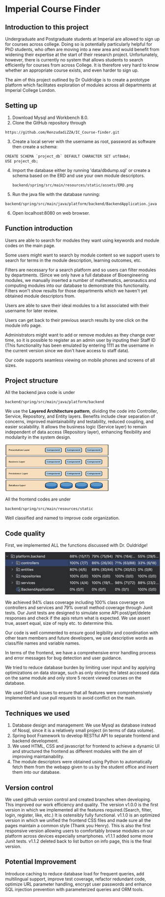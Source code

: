 # Imperial Course Finder
## Introduction to this project

Undergraduate and Postgraduate students at Imperial are allowed to sign up for courses across college. Doing so is potentially particularly helpful for PhD students, who often are moving into a new area and would benefit from widening their expertise at the start of their research project. Unfortunately, however, there is currently no system that allows students to search efficiently for courses from across College. It is therefore very hard to know whether an appropriate course exists, and even harder to sign up.

The aim of this project outlined by Dr Ouldridge is to create a prototype platform which facilitates exploration of modules across all departments at Imperial College London.



## Setting up

1. Download Mysql and Workbench 8.0.
2. Clone the GitHub repository through

```git
https://github.com/RenzudadiZZA/IC_Course-finder.git
```

3. Create a local server with the username as root, password as software then create a schema:

```
CREATE SCHEMA `project_db` DEFAULT CHARACTER SET utf8mb4;
USE project_db;
```

4. Import the database either by running 'data/dbdump.sql' or create a schema based on the ERD and use your own module descriptors.

   ```
   backend/spring/src/main/resources/static/assets/ERD.png
   ```

5. Run the java file with the database running:

```
backend/spring/src/main/java/platform/backend/BackendApplication.java
```

6. Open localhost:8080 on web browser.

## Function introduction

Users are able to search for modules they want using keywords and module codes on the main page.

Some users might want to search by module content so we support users to search for terms in the module description, learning outcomes, etc.

Filters are necessary for a search platform and so users can filter modules by departments. (Since we only have a full database of Bioengineering modules, we manually inserted a number of mathematics, aeronautics and computing modules into our database to demonstrate this functionality. Filters won't show results for those departments which we haven't yet obtained module descriptors from.

Users are able to save their ideal modules to a list associated with their username for later review.

Users can get back to their previous search results by one click on the module info page.

Administrators might want to add or remove modules as they change over time, so it is possible to register as an admin user by inputing their Staff ID (This functionality has been emulated by entering 1111 as the username in the current version since we don't have access to staff data).

Our code supports seamless viewing on mobile phones and screens of all sizes.

## Project structure

All the backend java code is under

```
backend/spring/src/main/java/platform/backend
```

We use the **Layered Architecture pattern**, dividing the code into Controller, Service, Repository, and Entity layers. Benefits include clear separation of concerns, improved maintainability and testability, reduced coupling, and easier scalability. It allows the business logic (Service layer) to remain independent of data access (Repository layer), enhancing flexibility and modularity in the system design.

<img src="layer.png" alt="img" style="zoom:33%;" />

All the frontend codes are under

```
backend/spring/src/main/resources/static
```

Well classified and named to improve code organization.

## Code quality

First, we implemented ALL the functions discussed with Dr. Ouldridge!

![image-20250113223448417](./coverage.png)

We achieved 94% class coverage including 100% class coverage on controllers and services and 79% overall method coverage through Junit tests. Our Junit tests are designed to simulate some API post/get/delete responses and check if the apis return what is expected. We use assert true, assert equal, size of reply etc. to determine this.

Our code is well commented to ensure good legibility and coordination with other team members and future developers, we use descriptive words as class/file names  and variable names.

In terms of the frontend, we have a comprehensive error handling process and error messages for bug detection and user guidance.

We tried to reduce database burden by limiting user input and by applying optimizations on data storage, such as only storing the latest accessed data on the same module and only store 5 recent viewed courses on the database.

We used GitHub issues to ensure that all features were comprehensively implemented and use pull requests to avoid conflict on the main.

## Techniques we used

1. Database design and management: We use Mysql as database instead of Nosql, since it is a relatively small project (in terms of data volume).
2. Spring boot Framework to develop RESTful API to separate frontend and backend development.
3. We used HTML, CSS and javascript for frontend to achieve a dynamic UI and structured the frontend as different modules with the aim of improving maintainability.
4. The module descriptors were obtained using Python to automatically fetch them from the webapp given to us by the student office  and insert them into our database.

## Version control

We used github version control and created branches when developing. This improved our work efficiency and quality. The version v1.0.0 is the first version in which we implemented all the features required.(Search, filter, login, register, like, etc.) It is ostensibly fully functional. v1.1.0 is an optimized version in which we unified the frontend CSS files and made sure all the pages maintain a common style (Thank you Henry). This is also the first responsive version allowing users to comfortably browse modules on our platform across devices especially smartphones. v1.1.1 added some more Junit tests. v1.1.2 deleted back to list button on info page, this is the final version.

## Potential Improvement

Introduce caching to reduce database load for frequent queries, add multilingual support, improve test coverage, refactor redundant code, optimize URL parameter handling, encrypt user passwords and enhance SQL injection prevention with parameterized queries and ORM tools.
